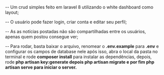-- Um crud simples feito em laravel 8 utilizando o white dashboard como layout;

-- O usuário pode fazer login, criar conta e editar seu perfil;

-- As as notícias postadas não são compartilhadas entre os usuários, apenas quem postou consegue ver;

-- Para rodar, basta baixar o arquivo, renomear o <strong>.env.example</strong> para <strong>.env</strong> e configurar os campos de database nele
    após isso, abra o local da pasta no terminal e rode <strong>composer install</strong> para instalar as dependências, depois,
    rode <strong>php artisan key:generate</sttrong> depois <strong>php artisan migrate</strong> e por fim <strong>php artisan serve</strong> para iniciar o server.
